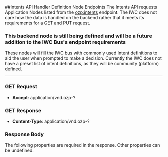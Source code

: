 ##Intents API Handler Definition Node Endpoints
The Intents API requests Application Nodes listed from the [ozp:intents](overview.md) endpoint. The IWC does not care
how the data is handled on the backend rather that it meets its requirements for a GET and PUT request.

### This backend node is still being defined and will be a future addition to the IWC Bus's endpoint requirements
These nodes will fill the IWC bus with commonly used Intent definitions to aid the user when prompted to make a 
decision. Currently the IWC does not have a preset list of intent definitions, as they will be community (platform)
defined.

***
### GET Request

* **Accept**: application/vnd.ozp-?

### GET Response

* **Content-Type**: application/vnd.ozp-?

### Response Body
The following properties are required in the response. Other properties can be undefined.


